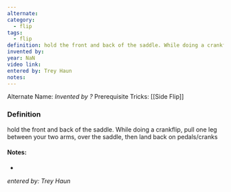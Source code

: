 ```yaml
---
alternate: 
category:
  - flip
tags:
  - flip
definition: hold the front and back of the saddle. While doing a crankflip, pull one leg between your two arms, over the saddle, then land back on pedals/cranks
invented by: 
year: NaN
video link: 
entered by: Trey Haun
notes: 
---
```

Alternate Name: 
*Invented by ?*
Prerequisite Tricks: [[Side Flip]]

### Definition
hold the front and back of the saddle. While doing a crankflip, pull one leg between your two arms, over the saddle, then land back on pedals/cranks


#### Notes:
- 
*entered by: Trey Haun*
